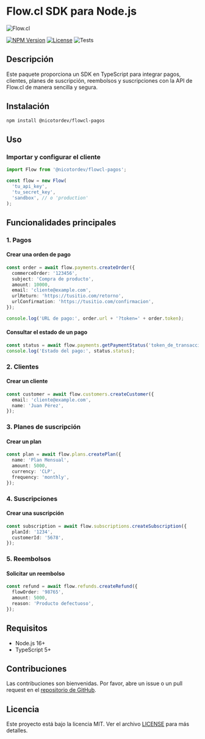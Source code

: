 # Flow.cl SDK para Node.js

![Flow.cl](https://www.flow.cl/images/header/logo-flow.svg)

[![NPM Version](https://img.shields.io/npm/v/@nicotordev/flowcl-pagos.svg)](https://www.npmjs.com/package/@nicotordev/flowcl-pagos)
[![License](https://img.shields.io/npm/l/@nicotordev/flowcl-pagos.svg)](LICENSE)
![Tests](https://github.com/nicotordev/flowcl-pagos/actions/workflows/test.yml/badge.svg?style=flat-square)

## Descripción

Este paquete proporciona un SDK en TypeScript para integrar pagos, clientes, planes de suscripción, reembolsos y suscripciones con la API de Flow.cl de manera sencilla y segura.

## Instalación

```sh
npm install @nicotordev/flowcl-pagos
```

## Uso

### Importar y configurar el cliente

```typescript
import Flow from '@nicotordev/flowcl-pagos';

const flow = new Flow(
  'tu_api_key',
  'tu_secret_key',
  'sandbox', // o 'production'
);
```

## Funcionalidades principales

### 1. Pagos

#### Crear una orden de pago

```typescript
const order = await flow.payments.createOrder({
  commerceOrder: '123456',
  subject: 'Compra de producto',
  amount: 10000,
  email: 'cliente@example.com',
  urlReturn: 'https://tusitio.com/retorno',
  urlConfirmation: 'https://tusitio.com/confirmacion',
});

console.log('URL de pago:', order.url + '?token=' + order.token);
```

#### Consultar el estado de un pago

```typescript
const status = await flow.payments.getPaymentStatus('token_de_transaccion');
console.log('Estado del pago:', status.status);
```

### 2. Clientes

#### Crear un cliente

```typescript
const customer = await flow.customers.createCustomer({
  email: 'cliente@example.com',
  name: 'Juan Pérez',
});
```

### 3. Planes de suscripción

#### Crear un plan

```typescript
const plan = await flow.plans.createPlan({
  name: 'Plan Mensual',
  amount: 5000,
  currency: 'CLP',
  frequency: 'monthly',
});
```

### 4. Suscripciones

#### Crear una suscripción

```typescript
const subscription = await flow.subscriptions.createSubscription({
  planId: '1234',
  customerId: '5678',
});
```

### 5. Reembolsos

#### Solicitar un reembolso

```typescript
const refund = await flow.refunds.createRefund({
  flowOrder: '98765',
  amount: 5000,
  reason: 'Producto defectuoso',
});
```

## Requisitos

- Node.js 16+
- TypeScript 5+

## Contribuciones

Las contribuciones son bienvenidas. Por favor, abre un issue o un pull request en el [repositorio de GitHub](https://github.com/nicotordev/flowcl-pagos).

## Licencia

Este proyecto está bajo la licencia MIT. Ver el archivo [LICENSE](LICENSE) para más detalles.
